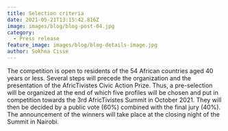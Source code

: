 ```yaml
---
title: Selection criteria
date: 2021-05-21T13:15:42.816Z
image: images/blog/blog-post-04.jpg
category:
  - Press release
feature_image: images/blog/blog-details-image.jpg
author: Sokhna Cisse
---
```

The competition is open to residents of the 54 African countries aged 40 years or less. Several steps will precede the organization and the presentation of the AfricTivistes Civic Action Prize. Thus, a pre-selection will be organized at the end of which five profiles will be chosen and put in competition towards the 3rd AfricTivistes Summit in October 2021. They will then be decided by a public vote (60%) combined with the final jury (40%). The announcement of the winners will take place at the closing night of the Summit in Nairobi.